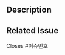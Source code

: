 ## Description
<!-- 변경 사항에 대한 간단한 설명을 제공해주세요 -->

## Related Issue
<!-- 이슈가 완벽히 해결된 경우에만 아래 줄에 현재 브런치의 이슈 번호를 입력해 주세요 -->
<!-- 이는 해당 브랜치를 삭제하고, 이슈를 닫을 것입니다 -->
Closes #이슈번호
